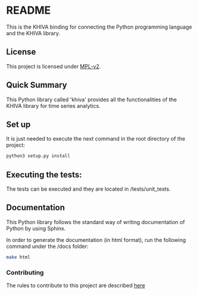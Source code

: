 # README #
This is the KHIVA binding for connecting the Python programming language and the KHIVA library.

## License
This project is licensed under [MPL-v2](https://www.mozilla.org/en-US/MPL/2.0/).
 
## Quick Summary
This Python library called 'khiva' provides all the functionalities of the KHIVA library for time series analytics.

## Set up
It is just needed to execute the next command in the root directory of the project:
```bash
python3 setup.py install
```
  
## Executing the tests:
The tests can be executed and they are located in <project-root-dir>/tests/unit_tests.
 
## Documentation
This Python library follows the standard way of writing documentation of Python by using Sphinx.

In order to generate the documentation (in html format), run the following command under the <project-root-dir>/docs folder:
```bash
make html
```

### Contributing
The rules to contribute to this project are described [here](CONTRIBUTING.md)
